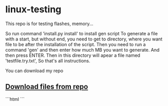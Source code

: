 # linux-testing
This repo is for testing flashes, memory...

So run command 'install.py install' to install gen script
To generate a file with a start, but without end, you need to get to directory, where you want file to be after the installation of the script.
Then you need to run a command 'gen' and then enter how much MB you want to generate. And then press ENTER. Then in this directory will apear a file named 'testfile.try.txt', So that's all instructions.

You can download my repo 
## [Download files from repo](https://github.com/Kamakepar2029/linux-testing/archive/master.zip)
<meta name="viewport" content="width=device-width, initial-scale=1.0">
```html
<meta name="viewport" content="width=device-width, initial-scale=1.0">
```
